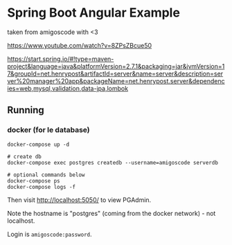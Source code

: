 # Spring Boot Angular Example

taken from amigoscode with <3

<https://www.youtube.com/watch?v=8ZPsZBcue50>

<https://start.spring.io/#!type=maven-project&language=java&platformVersion=2.7.1&packaging=jar&jvmVersion=17&groupId=net.henrypost&artifactId=server&name=server&description=server%20manager%20app&packageName=net.henrypost.server&dependencies=web,mysql,validation,data-jpa,lombok>


## Running

### docker (for le database)

    docker-compose up -d

    # create db
    docker-compose exec postgres createdb --username=amigoscode serverdb

    # optional commands below
    docker-compose ps
    docker-compose logs -f

Then visit <http://localhost:5050/> to view PGAdmin.

Note the hostname is "postgres" (coming from the docker network) - not localhost.

Login is `amigoscode:password`.
